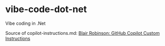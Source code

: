 # vibe-code-dot-net
Vibe coding in .Net

Source of copilot-instructions.md: [Blair Robinson: GitHub Copilot Custom Instructions](https://blairrobinson757.medium.com/github-copilot-custom-instructions-49c51a402fca)
